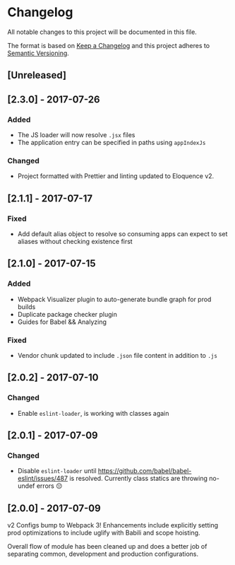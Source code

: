 # Changelog
All notable changes to this project will be documented in this file.

The format is based on [Keep a Changelog](http://keepachangelog.com/en/1.0.0/)
and this project adheres to [Semantic Versioning](http://semver.org/spec/v2.0.0.html).

## [Unreleased]

## [2.3.0] - 2017-07-26
### Added
- The JS loader will now resolve `.jsx` files
- The application entry can be specified in paths using `appIndexJs`

### Changed
- Project formatted with Prettier and linting updated to Eloquence v2.

## [2.1.1] - 2017-07-17
### Fixed
- Add default alias object to resolve so consuming apps can expect to set aliases
  without checking existence first

## [2.1.0] - 2017-07-15
### Added
- Webpack Visualizer plugin to auto-generate bundle graph for prod builds
- Duplicate package checker plugin
- Guides for Babel && Analyzing

### Fixed
- Vendor chunk updated to include `.json` file content in addition to `.js`

## [2.0.2] - 2017-07-10
### Changed
- Enable `eslint-loader`, is working with classes again

## [2.0.1] - 2017-07-09
### Changed
- Disable `eslint-loader` until https://github.com/babel/babel-eslint/issues/487
  is resolved. Currently class statics are throwing no-undef errors 😔

## [2.0.0] - 2017-07-09
v2 Configs bump to Webpack 3! Enhancements include explicitly setting prod
optimizations to include uglify with Babili and scope hoisting.

Overall flow of module has been cleaned up and does a better job of separating
common, development and production configurations.
